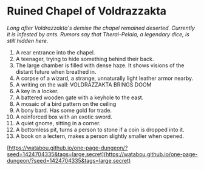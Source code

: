 # Ruined Chapel of Voldrazzakta

_Long after Voldrazzakta's demise the chapel remained deserted. Currently it is infested by ants. Rumors say that Therai-Pelaia, a legendary dice, is still hidden here._

1. A rear entrance into the chapel.
2. A teenager, trying to hide something behind their back.
3. The large chamber is filled with dense haze. It shows visions of the distant future when breathed in.
4. A corpse of a wizard, a strange, unnaturally light leather armor nearby.
5. A writing on the wall: VOLDRAZZAKTA BRINGS DOOM
6. A key in a locker.
7. A battered wooden gate with a keyhole to the east.
8. A mosaic of a bird pattern on the ceiling
9. A bony bard. Has some gold for trade.
10. A reinforced box with an exotic sword.
11. A quiet gnome, sitting in a corner.
12. A bottomless pit, turns a person to stone if a coin is dropped into it.
13. A book on a lectern, makes a person slightly smaller when opened.

[https://watabou.github.io/one-page-dungeon/?seed=1424704335&tags=large,secret](https://watabou.github.io/one-page-dungeon/?seed=1424704335&tags=large,secret)
